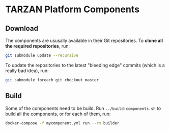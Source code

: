 # TARZAN Platform Components

## Download

The components are ususally available in their Git repositories. To **clone all the required repositories**, run:

~~~sh
git submodule update --recursive
~~~

To update the repositories to the latest "bleeding edge" commits (which is a really bad idea), run:

~~~sh
git submodule foreach git checkout master
~~~

## Build

Some of the components need to be build. Run `../build-components.sh` to build all the components, or for each of them, run:

~~~sh
docker-compose -f mycomponent.yml run --rm builder
~~~

